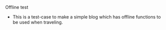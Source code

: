 Offline test

* This is a test-case to make a simple blog which has offline functions to be used when traveling.
